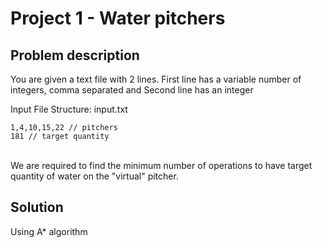 # Project 1 - Water pitchers

## Problem description
You are given a text file with 2 lines. First line has a variable number of integers, comma
separated and Second line has an integer

Input File Structure:
 input.txt <br>
```
1,4,10,15,22 // pitchers
181 // target quantity 
```
<br> We are required to find the minimum number of operations to have target quantity of water on the "virtual" pitcher.

## Solution
Using A* algorithm 
